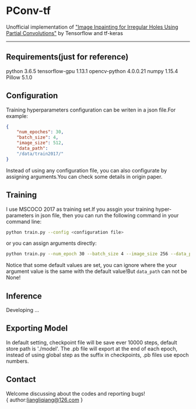 # PConv-tf
Unofficial implementation of ["Image Inpainting for Irregular Holes Using Partial Convolutions"](https://arxiv.org/abs/1804.07723) by Tensorflow and tf-keras

---

## Requirements(just for reference)
python                          3.6.5
tensorflow-gpu                  1.13.1
opencv-python                   4.0.0.21
numpy                           1.15.4
Pillow                          5.1.0

## Configuration
Training hyperparameters configuration can be writen in a json file.For example:
```json
{
    "num_epoches": 30,
    "batch_size": 4, 
    "image_size": 512, 
    "data_path": 
    "/data/train2017/"
}
```
Instead of using any configuration file, you can also configurate by assigning arguments.You can check some details in origin paper.

## Training
I use MSCOCO 2017 as training set.If you assgin your training hyper-parameters in json file, then you can run the following command in your command line:
``` bash
python train.py --config <configuration file>
```
or you can assign arguments directly:
``` bash
python train.py --num_epoch 30 --batch_size 4 --image_size 256 --data_path <your training set path>
```
Notice that some default values are set, you can ignore where the your argument value is the same with the default value!But `data_path` can not be None!

## Inference
Developing ...

## Exporting Model
In default setting, checkpoint file will be save ever 10000 steps, default store path is './model'. The .pb file will export at the end of each epoch, instead of using global step as the suffix in checkpoints, .pb files use epoch numbers.

## Contact
Welcome discussing about the codes and reporting bugs!<br />
{
  author:liangliqiang@126.com
}